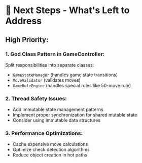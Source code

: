 # 🔄 Next Steps - What's Left to Address

## **High Priority:**

### 1. **God Class Pattern in GameController:**

Split responsibilities into separate classes:

- `GameStateManager` (handles game state transitions)
- `MoveValidator` (validates moves)
- `GameRuleEngine` (handles special rules like 50-move rule)

### 2. **Thread Safety Issues:**

- Add immutable state management patterns
- Implement proper synchronization for shared mutable state
- Consider using immutable data structures

### 3. **Performance Optimizations:**

- Cache expensive move calculations
- Optimize check detection algorithms
- Reduce object creation in hot paths
